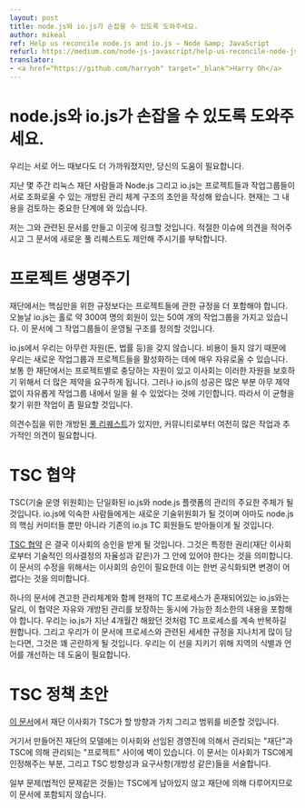 ```yaml
---
layout: post
title: node.js와 io.js가 손잡을 수 있도록 도와주세요.
author: mikeal
ref: Help us reconcile node.js and io.js — Node &amp; JavaScript
refurl: https://medium.com/node-js-javascript/help-us-reconcile-node-js-and-io-js-c060a9ec1bd4
translator:
- <a href="https://github.com/harryoh" target="_blank">Harry Oh</a>
---
```


<!--
# Help us reconcile node.js and io.js
We’re closer than ever to coming together but we need your help.

For the last few weeks people from the Linux Foundation, node.js and io.js have been working to draft an open governance structure that can reconcile the projects and working groups together in the new Node.js Foundation. We have now entered a critical period of community review and iteration.

I’ll lay out the relevant documents and links here. Please comment on these issues where appropriate and propose new Pull Requests to the documents.
-->

# node.js와 io.js가 손잡을 수 있도록 도와주세요.
우리는 서로 어느 때보다도 더 가까워졌지만, 당신의 도움이 필요합니다.

지난 몇 주간 리눅스 재단 사람들과 Node.js 그리고 io.js는 프로젝트들과 작업그룹들이 서로 조화로울 수 있는 개방된 관리 체계 구조의 초안을 작성해 왔습니다. 현재는 그 내용을 검토하는 중요한 단계에 와 있습니다.

저는 그와 관련된 문서를 만들고 이곳에 링크할 것입니다. 적절한 이슈에 의견을 적어주시고 그 문서에 새로운 풀 리퀘스트도 제안해 주시기를 부탁합니다.

<!--
# Project Lifecycle
The Foundation must include provisions for more projects than just core. Today, io.js alone has around 50 Working Groups with around 300 members across those groups. This document will define the structure those Working Groups would operate under.

In io.js we have no resources (money, legal, etc) and so we could be very liberal about spinning up new working groups and projects because it didn’t cost us anything. With a foundation there are resources afforded to each project and so it makes sense that the board would want more restrictions in place to protect those resources. However, much of io.js’ success has been in how liberally we’ve been able to break work out in to Working Groups so it’s going to take some work to strike this balance.

I have a [Pull Request](https://github.com/joyent/nodejs-advisory-board/pull/33/) open for comment but it still needs quite a bit of work and additional feedback from the community.
-->

# 프로젝트 생명주기
재단에서는 핵심만을 위한 규정보다는 프로젝트들에 관한 규정을 더 포함해야 합니다. 오늘날 io.js는 홀로 약 300여 명의 회원이 있는 50여 개의 작업그룹을 가지고 있습니다. 이 문서에 그 작업그룹들이 운영될 구조를 정의할 것입니다.

io.js에서 우리는 아무런 자원(돈, 법률 등)을 갖지 않습니다. 비용이 들지 않기 때문에 우리는 새로운 작업그룹과 프로젝트들을 활성화하는 데에 매우 자유로울 수 있습니다. 보통 한 재단에서는 프로젝트별로 충당하는 자원이 있고 이사회는 이러한 자원을 보호하기 위해서 더 많은 제약을 요구하게 됩니다. 그러나 io.js의 성공은 많은 부분 아무 제약 없이 자유롭게 작업그룹 내에서 일을 쉴 수 있었다는 것에 기인합니다. 따라서 이 균형을 찾기 위한 작업이 좀 필요할 것입니다.

의견수집을 위한 개방된 [풀 리퀘스트](https://github.com/joyent/nodejs-advisory-board/pull/33/)가 있지만, 커뮤니티로부터 여전히 많은 작업과 추가적인 의견이 필요합니다.

<!--
# TSC Charter
The TSC (Technical Steering Committee) is the primary governance body of what would be a reconciled io.js/node.js platform. For those familiar with io.js this would be the new TC (Technical Committee) and would presumably adopt the existing io.js TC members as well as core committers from node.js

[The TSC Charter](https://github.com/joyent/nodejs-advisory-board/blob/master/governance-proposal/TSC-Charter-Draft.md) will end up being approved by the board. That means that certain rights (like technical decision making autonomy from the foundation’s board) should be in it. Changing this document requires board approval which means that this document can be difficult to change once formalized.

Unlike io.js where we have a mix of current TC process along with a solid governance structure in one document this charter should be as minimal as possible while also guaranteeing freedom and open governance. We want to continue to iterate on the TC process, as io.js has been for the last 4 months, and if we overload this document with the specifics of that process it will become quite difficult. We need help identifying areas and language improvements we can make in order to walk this line.
-->

# TSC 협약
TSC(기술 운영 위원회)는 단일화된 io.js와 node.js 플랫폼의 관리의 주요한 주체가 될 것입니다. io.js에 익숙한 사람들에게는 새로운 기술위원회가 될 것이며 아마도 node.js의 핵심 커미터들 뿐만 아니라 기존의 io.js TC 회원들도 받아들이게 될 것입니다.

[TSC 협약](https://github.com/joyent/nodejs-advisory-board/blob/master/governance-proposal/TSC-Charter-Draft.md) 은 결국 이사회의 승인을 받게 될 것입니다. 그것은 특정한 권리(재단 이사회로부터 기술적인 의사결정의 자율성과 같은)가 그 안에 있어야 한다는 것을 의미합니다. 이 문서의 수정을 위해서는 이사회의 승인이 필요한데 이는 한번 공식화되면 변경이 어렵다는 것을 의미합니다.

하나의 문서에 견고한 관리체계와 함께 현재의 TC 프로세스가 혼재되어있는 io.js와는 달리, 이 협약은 자유와 개방된 관리를 보장하는 동시에 가능한 최소한의 내용을 포함해야 합니다. 우리는 io.js가 지난 4개월간 해왔던 것처럼 TC 프로세스를 계속 반복하길 원합니다. 그리고 우리가 이 문서에 프로세스와 관련된 세세한 규정을 지나치게 많이 담는다면, 그것은 꽤 곤란하게 될 것입니다. 우리는 이 선을 지키기 위해 지역의 식별과 언어를 개선하는 데 도움이 필요합니다.

<!--
# TSC Policy Draft
[This document](https://github.com/joyent/nodejs-advisory-board/blob/master/governance-proposal/TSC-Policy-Draft.md) is what the Foundation’s Board of Directors will ratify as the direction, values, and scope of what the TSC is doing.

In the foundation model that is being created there is a wall between the “Foundation,” governed by the Board of Directors and appointed executives, and the “Project(s)” which are governed by the TSC. This document describes what the board is granting, with some direction and requirements (like openness) to the TSC.

Certain matters are not left to the TSC (like legal issues) and are handled by the Foundation so they are not included in this document.
-->

# TSC 정책 초안
[이 문서](https://github.com/joyent/nodejs-advisory-board/blob/master/governance-proposal/TSC-Policy-Draft.md)에서 재단 이사회가 TSC가 할 방향과 가치 그리고 범위를 비준할 것입니다.

거기서 만들어진 재단의 모델에는 이사회와 선임된 경영진에 의해서 관리되는 "재단"과 TSC에 의해 관리되는 "프로젝트" 사이에 벽이 있습니다. 이 문서는 이사회가 TSC에게 인정해주는 부분, 그리고 TSC 방향성과 요구사항(개방성 같은)들을 서술합니다.

일부 문제(법적인 문제같은 것들)는 TSC에게 남아있지 않고 재단에 의해 다루어지므로 이 문서에 포함되지 않습니다.

